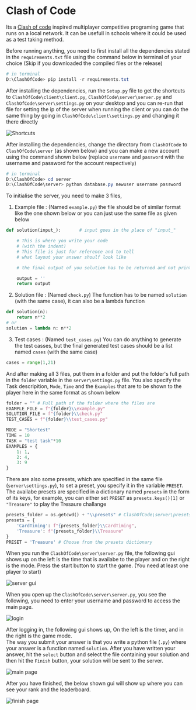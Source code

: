 # Clash of Code

Its a [Clash of code](https://www.codingame.com/multiplayer/clashofcode) inspired multiplayer competitive programing game that runs on a local network. It can be usefull in schools where it could be used as a test taking method.

Before running anything, you need to first install all the dependencies stated in the `requirements.txt` file using the command below in terminal of your choice (Skip if you downloaded the compiled files or the release)

```powershell
# in terminal
D:\ClashOfCode> pip install -r requirements.txt
```

After installing the dependencies, run the `Setup.py` file to get the shortcuts to `ClashOfCode\client\client.py`, `ClashOfCode\server\server.py` and `ClashOfCode\server\settings.py` on your desktop and you can re-run that file for setting the ip of the server when running the client or you can do the same thing by going in `ClashOfCode\client\settings.py` and changing it there directly

![Shortcuts](README_images/shortcuts.png)

After installing the dependencies, change the directory from `ClashOfCode` to `ClashOfCode\server` (as shown below) and you can make a new account using the command shown below (replace `username` and `password` with the username and password for the account respectively)

```powershell
# in terminal
D:\ClashOfCode> cd server
D:\ClashOfCode\server> python database.py newuser username password
```

To initialise the server, you need to make 3 files,

1. Example file : (Named `example.py`) the file should be of similar format like the one shown below or you can just use the same file as given below

```py
def solution(input_):       # input goes in the place of "input_"

    # This is where you write your code
    # (with the indent)
    # This file is just for reference and to tell
    # what layout your answer shoulf look like

    # the final output of you solution has to be returned and not printed

    output = ''
    return output
```

2. Solution file : (Named `check.py`) The function has to be named `solution` (with the same case), it can also be a lambda function

```py
def solution(n):
    return n**2
# or
solution = lambda n: n**2
```

3. Test cases : (Named `test_cases.py`) You can do anything to generate the test casses, but the final generated test cases should be a list named `cases` (with the same case)

```py
cases = range(1,21)
```

And after making all 3 files, put them in a folder and put the folder's full path in the `folder` variable in the `server\settings.py` file. You also specify the Task descripition, `Mode`, `Time` and the `Examples` that are to be shown to the player here in the same format as shown below

```py
folder = "" # Full path of the folder where the files are
EXAMPLE_FILE = f"{folder}\\example.py"
SOLUTION_FILE = f"{folder}\\check.py"
TEST_CASES = f"{folder}\\test_cases.py"

MODE = "Shortest"
TIME = 10
TASK = "test task"*10
EXAMPLES = {
    1: 1,
    2: 4,
    3: 9
}
```

There are also some presets, which are specified in the same file (`server\settings.py`), to set a preset, you specify it in the variable `PRESET`. The availabe presets are specified in a dictionary named `presets` in the form of its keys, for example, you can either set `PRESET` as `presets.keys()[1]` or `"Treasure"` to play the Tresaure challange

```py
presets_folder = os.getcwd() + "\\presets" # ClashOfCode\server\presets
presets = {
    'CardTiming': f"{presets_folder}\\CardTiming",
    'Treasure': f"{presets_folder}\\Treasure"
}
PRESET = 'Treasure' # Choose from the presets dictionary
```

When you run the `ClashOfCode\server\server.py` file, the following gui shows up on the left is the time that is availabe to the player and on the right is the mode. Press the start button to start the game. (You need at least one player to start)

![server gui](README_images/server_gui.png)

When you open up the `ClashOfCode\server\server.py`, you see the following, you need to enter your username and password to access the main page.

![login](README_images/login.png)

After logging in, the following gui shows up, On the left is the timer, and in the right is the game mode.\
The way you submit your answer is that you write a python file (`.py`) where your answer is a function named `solution`.
After you have written your answer, hit the `select` button and select the file containing your solution and then hit the `Finish` button, your solution will be sent to the server.

![main page](README_images/main_page.png)

After you have finished, the below shown gui will show up where you can see your rank and the leaderboard.

![finish page](README_images/finish.png)  

